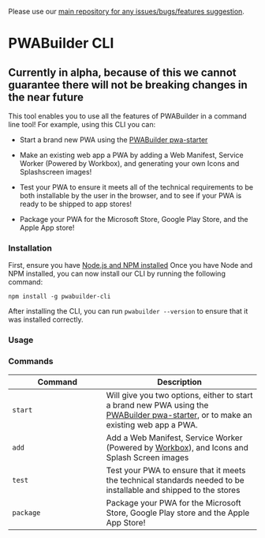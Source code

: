 Please use our [main repository for any issues/bugs/features suggestion](https://github.com/pwa-builder/PWABuilder/issues/new/choose).

# PWABuilder CLI

## Currently in alpha, because of this we cannot guarantee there will not be breaking changes in the near future

This tool enables you to use all the features of PWABuilder in a command line tool! 
For example, using this CLI you can:

- Start a brand new PWA using the [PWABuilder pwa-starter](https://github.com/pwa-builder/pwa-starter)

- Make an existing web app a PWA by adding a Web Manifest, Service Worker (Powered by Workbox), and generating your own Icons and Splashscreen images!

- Test your PWA to ensure it meets all of the technical requirements to be both installable by the user in the browser, and to see if your PWA is ready to be shipped to app stores!

- Package your PWA for the Microsoft Store, Google Play Store, and the Apple App store!

### Installation

First, ensure you have [Node.js and NPM installed](https://nodejs.org/en/)
Once you have Node and NPM installed, you can now install our CLI by running the following command:

`
 npm install -g pwabuilder-cli
`

After installing the CLI, you can run `pwabuilder --version` to ensure that it was installed correctly.

### Usage

### Commands

| **&nbsp;&nbsp;&nbsp;&nbsp;&nbsp;&nbsp;&nbsp;&nbsp;&nbsp;&nbsp;&nbsp;&nbsp;Command&nbsp;&nbsp;&nbsp;&nbsp;&nbsp;&nbsp;&nbsp;&nbsp;&nbsp;&nbsp;** | **Description** |
| ------------------------- | --------------- |
| `start` | Will give you two options, either to start a brand new PWA using the [PWABuilder pwa-starter](https://github.com/pwa-builder/pwa-starter), or to make an existing web app a PWA. |
| `add` | Add a Web Manifest, Service Worker (Powered by [Workbox](https://developers.google.com/web/tools/workbox/)), and Icons and Splash Screen images |
| `test` | Test your PWA to ensure that it meets the technical standards needed to be installable and shipped to the stores|
| `package` | Package your PWA for the Microsoft Store, Google Play store and the Apple App Store!|
